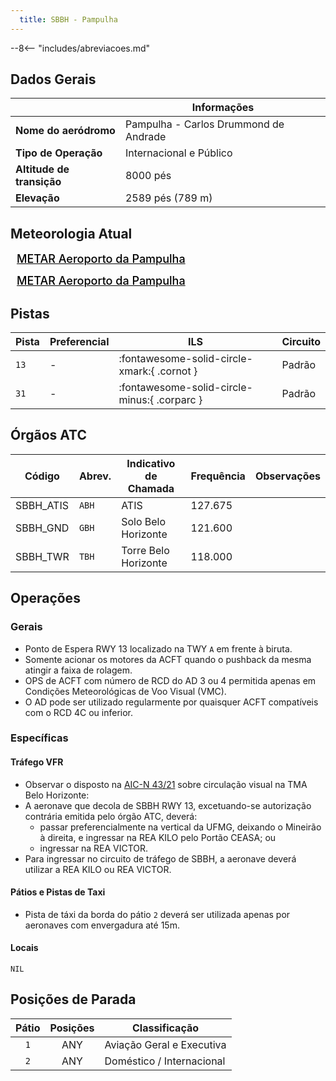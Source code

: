 ```yaml
---
  title: SBBH - Pampulha
---
```


--8<-- "includes/abreviacoes.md"

## Dados Gerais

|                              | Informações                           |
|------------------------------|---------------------------------------|
| **Nome do aeródromo**        | Pampulha - Carlos Drummond de Andrade |
| **Tipo de Operação**         | Internacional e Público               |
| **Altitude de transição**    | 8000 pés                              |
| **Elevação**                 | 2589 pés (789 m)                      |

## Meteorologia Atual

<a href="https://metar-taf.com/pt/SBBH" target="_blank" id="metartaf-LkzIl7SM"  style="font-size:18px; font-weight:500; color:#000; width:300px; height:435px; display:var(--show-dark); background-color: var(--md-default-bg-color); padding: 10px; margin: 0 0px 0.5em;">METAR Aeroporto da Pampulha</a>
<script async defer crossorigin="anonymous" src="https://metar-taf.com/pt/embed-js/SBBH?u=56997&bg_color=182061&qnh=hPa&rh=rh&target=LkzIl7SM"></script>
<a href="https://metar-taf.com/pt/SBBH" target="_blank" id="metartaf-LkzIl7SN" style="font-size:18px; font-weight:500; color:#000; width:300px; height:435px; display:var(--show-light); background-color: var(--md-default-bg-color); padding: 10px; margin: 0 0px 0.5em;">METAR Aeroporto da Pampulha</a>
<script async defer crossorigin="anonymous" src="https://metar-taf.com/pt/embed-js/SBBH?u=56997&qnh=hPa&rh=rh&target=LkzIl7SN"></script>

## Pistas

| Pista | Preferencial  | ILS                              | Circuito   |
|-------|---------------|----------------------------------|------------|
| `13`  | - | :fontawesome-solid-circle-xmark:{ .cornot }  | Padrão     |
| `31`  | - | :fontawesome-solid-circle-minus:{ .corparc } | Padrão     |

## Órgãos ATC

| Código     | Abrev. | Indicativo de Chamada | Frequência | Observações |
| ---------- | ------ | --------------------- | ---------- | ----------- |
| SBBH_ATIS  | `ABH`  | ATIS                  | 127.675    |             |
| SBBH_GND   | `GBH`  | Solo Belo Horizonte   | 121.600    |             |
| SBBH_TWR   | `TBH`  | Torre Belo Horizonte  | 118.000    |             |

## Operações

### Gerais

- Ponto de Espera RWY 13 localizado na TWY `A` em frente à biruta.
- Somente acionar os motores da ACFT quando o pushback da mesma atingir a faixa de rolagem.
- OPS de ACFT com número de RCD do AD 3 ou 4 permitida apenas em Condições Meteorológicas de Voo Visual (VMC).
- O AD pode ser utilizado regularmente por quaisquer ACFT compatíveis com o RCD 4C ou inferior.

### Específicas

#### Tráfego VFR

- Observar o disposto na [AIC-N 43/21](https://publicacoes.decea.mil.br/publicacao/AIC-N-4321) sobre circulação visual na TMA Belo Horizonte:
-  A aeronave que decola de SBBH RWY 13, excetuando-se autorização contrária emitida pelo órgão ATC, deverá: 
    - passar preferencialmente na vertical da UFMG, deixando o Mineirão à direita, e ingressar na REA KILO pelo Portão CEASA; ou
    - ingressar na REA VICTOR.
- Para ingressar no circuito de tráfego de SBBH, a aeronave deverá utilizar a REA KILO ou REA VICTOR.

#### Pátios e Pistas de Taxi

- Pista de táxi da borda do pátio `2` deverá ser utilizada apenas por aeronaves com envergadura até 15m.

#### Locais

`NIL`

## Posições de Parada

| Pátio     | Posições  | Classificação             |
|:---------:|:---------:|---------------------------|
| `1`       | ANY       | Aviação Geral e Executiva |
| `2`       | ANY       | Doméstico / Internacional |